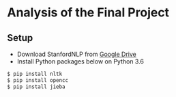 # Analysis of the Final Project

## Setup
- Download StanfordNLP from [Google Drive](https://drive.google.com/file/d/1z-YgKRQMXh7pwIGyYGnSvddzhdFk46eT/view?usp=sharing)
- Install Python packages below on Python 3.6

```bash
$ pip install nltk
$ pip install opencc
$ pip install jieba
```
